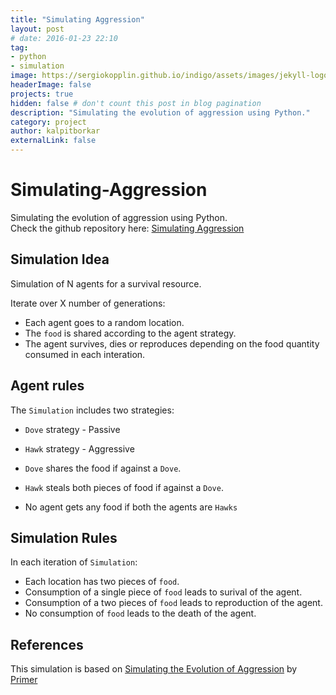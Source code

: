 ```yaml
---
title: "Simulating Aggression"
layout: post
# date: 2016-01-23 22:10
tag:
- python
- simulation
image: https://sergiokopplin.github.io/indigo/assets/images/jekyll-logo-light-solid.png
headerImage: false
projects: true
hidden: false # don't count this post in blog pagination
description: "Simulating the evolution of aggression using Python."
category: project
author: kalpitborkar
externalLink: false
---
```


# Simulating-Aggression
Simulating the evolution of aggression using Python.\
Check the github repository here: [Simulating Aggression](https://github.com/kalpitborkar/Simulating-Aggression)

## Simulation Idea
Simulation of N agents for a survival resource.

Iterate over X number of generations:
  - Each agent goes to a random location.
  - The `food` is shared according to the agent strategy.
  - The agent survives, dies or reproduces depending on the food quantity consumed in each interation.

## Agent rules
The `Simulation` includes two strategies:
  - `Dove` strategy - Passive
  - `Hawk` strategy - Aggressive


- `Dove` shares the food if against a `Dove`.
- `Hawk` steals both pieces of food if against a `Dove`.
- No agent gets any food if both the agents are `Hawks`

## Simulation Rules
In each iteration of `Simulation`:
  - Each location has two pieces of `food`.
  - Consumption of a single piece of `food` leads to surival of the agent.
  - Consumption of a two pieces of `food` leads to reproduction of the agent.
  - No consumption of `food` leads to the death of the agent.

## References
This simulation is based on [Simulating the Evolution of Aggression](https://www.youtube.com/watch?v=YNMkADpvO4w&ab_channel=Primer) by [Primer](https://www.youtube.com/channel/UCKzJFdi57J53Vr_BkTfN3uQ)